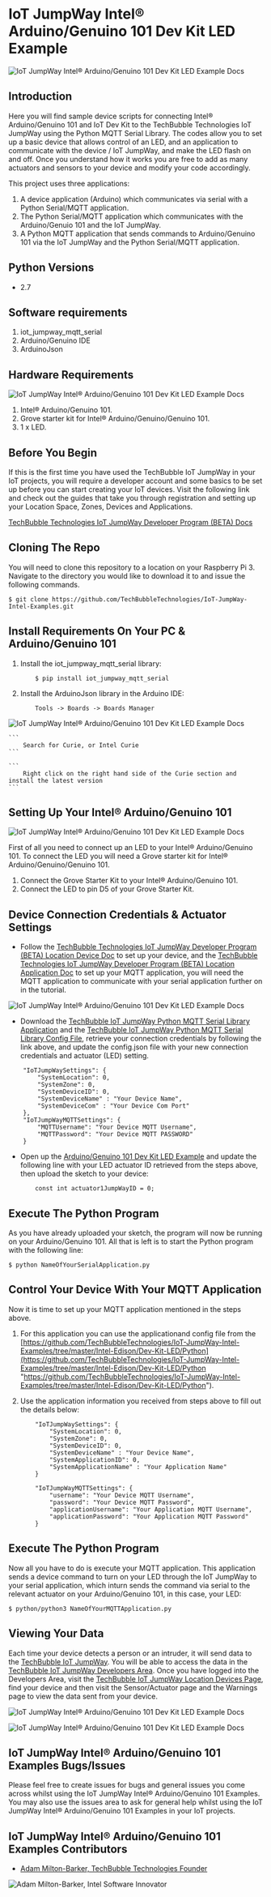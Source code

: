 # IoT JumpWay Intel® Arduino/Genuino 101 Dev Kit LED Example

![IoT JumpWay Intel® Arduino/Genuino 101 Dev Kit LED Example Docs](../../images/main/IoT-Jumpway.jpg)  

## Introduction

Here you will find sample device scripts for connecting Intel® Arduino/Genuino 101 and IoT Dev Kit to the TechBubble Technologies IoT JumpWay using the Python MQTT Serial Library. The codes allow you to set up a basic device that allows control of an LED, and an application to communicate with the device / IoT JumpWay, and make the LED flash on and off. Once you understand how it works you are free to add as many actuators and sensors to your device and modify your code accordingly.

This project uses three applications:

1. A device application (Arduino) which communicates via serial with a Python Serial/MQTT application.
2. The Python Serial/MQTT application which communicates with the Arduino/Genuio 101 and the IoT JumpWay.
3. A Python MQTT application that sends commands to Arduino/Genuino 101 via the IoT JumpWay and the Python Serial/MQTT application.

## Python Versions

- 2.7

## Software requirements

1. iot_jumpway_mqtt_serial
2. Arduino/Genuino IDE
2. ArduinoJson

## Hardware Requirements

![IoT JumpWay Intel® Arduino/Genuino 101 Dev Kit LED Example Docs](../../images/Dev-Kit-LED/Arduino-101-Hardware.jpg)

1. Intel® Arduino/Genuino 101.
2. Grove starter kit for Intel® Arduino/Genuino/Genuino 101.
3. 1 x LED.

## Before You Begin

If this is the first time you have used the TechBubble IoT JumpWay in your IoT projects, you will require a developer account and some basics to be set up before you can start creating your IoT devices. Visit the following link and check out the guides that take you through registration and setting up your Location Space, Zones, Devices and Applications.

[TechBubble Technologies IoT JumpWay Developer Program (BETA) Docs](https://github.com/TechBubbleTechnologies/IoT-JumpWay-Docs/ "TechBubble Technologies IoT JumpWay Developer Program (BETA) Docs")

## Cloning The Repo

You will need to clone this repository to a location on your Raspberry Pi 3. Navigate to the directory you would like to download it to and issue the following commands.

    $ git clone https://github.com/TechBubbleTechnologies/IoT-JumpWay-Intel-Examples.git

## Install Requirements On Your PC & Arduino/Genuino 101

1. Install the iot_jumpway_mqtt_serial library:

    ```
        $ pip install iot_jumpway_mqtt_serial
    ```

2. Install the ArduinoJson library in the Arduino IDE:

    ```
        Tools -> Boards -> Boards Manager
    ```

![IoT JumpWay Intel® Arduino/Genuino 101 Dev Kit LED Example Docs](../../images/Docs/Curie.jpg)

    ```
        Search for Curie, or Intel Curie
    ```

    ```
        Right click on the right hand side of the Curie section and install the latest version
    ```


## Setting Up Your Intel® Arduino/Genuino 101

![IoT JumpWay Intel® Arduino/Genuino 101 Dev Kit LED Example Docs](../../images/Dev-Kit-LED/Arduino-101-Setup.jpg)

First of all you need to connect up an LED to your Intel® Arduino/Genuino 101. To connect the LED you will need a Grove starter kit for Intel® Arduino/Genuino/Genuino 101. 

1. Connect the Grove Starter Kit to your Intel® Arduino/Genuino 101.
2. Connect the LED to pin D5 of your Grove Starter Kit.

## Device Connection Credentials & Actuator Settings

- Follow the [TechBubble Technologies IoT JumpWay Developer Program (BETA) Location Device Doc](https://github.com/TechBubbleTechnologies/IoT-JumpWay-Docs/blob/master/4-Location-Devices.md "TechBubble Technologies IoT JumpWay Developer Program (BETA) Location Device Doc") to set up your device, and the [TechBubble Technologies IoT JumpWay Developer Program (BETA) Location Application Doc](https://github.com/TechBubbleTechnologies/IoT-JumpWay-Docs/blob/master/5-Location-Applications.md "TechBubble Technologies IoT JumpWay Developer Program (BETA) Location Application Doc") to set up your MQTT application, you will need the MQTT application to communicate with your serial application further on in the tutorial. 

![IoT JumpWay  Intel® Arduino/Genuino 101 Dev Kit LED Example Docs](../../images/Dev-Kit-LED/Device-Creation.png)  

- Download the [TechBubble IoT JumpWay Python MQTT Serial Library Application](https://github.com/TechBubbleTechnologies/IoT-JumpWay-Python-MQTT-Serial-Client/blob/master/application.py "TechBubble IoT JumpWay Python MQTT Serial Library Application") and the [TechBubble IoT JumpWay Python MQTT Serial Library Config File](https://github.com/TechBubbleTechnologies/IoT-JumpWay-Python-MQTT-Serial-Client/blob/master/config.json "TechBubble IoT JumpWay Python MQTT Serial Library Config File"), retrieve your connection credentials by following the link above, and update the config.json file with your new connection  credentials and actuator (LED) setting.

```
	"IoTJumpWaySettings": {
        "SystemLocation": 0,
        "SystemZone": 0,
        "SystemDeviceID": 0,
        "SystemDeviceName" : "Your Device Name",
        "SystemDeviceCom" : "Your Device Com Port"
    },
	"IoTJumpWayMQTTSettings": {
        "MQTTUsername": "Your Device MQTT Username",
        "MQTTPassword": "Your Device MQTT PASSWORD"
    }
```

- Open up the [Arduino/Genuino 101 Dev Kit LED Example](https://github.com/TechBubbleTechnologies/IoT-JumpWay-Intel-Examples/blob/master/Intel-Arduino-101/Dev-Kit-LED/Dev-Kit-LED.ino "Arduino/Genuino 101 Dev Kit LED Example") and update the following line with your LED actuator ID retrieved from the steps above, then upload the sketch to your device:

    ```
        const int actuator1JumpWayID = 0;
    ```

## Execute The Python Program

As you have already uploaded your sketch, the program will now be running on your Arduino/Genuino 101. All that is left is to start the Python program with the following line:

    $ python NameOfYourSerialApplication.py 

## Control Your Device With Your MQTT Application

Now it is time to set up your MQTT application mentioned in the steps above.

1. For this application you can use the applicationand config file from the [https://github.com/TechBubbleTechnologies/IoT-JumpWay-Intel-Examples/tree/master/Intel-Edison/Dev-Kit-LED/Python](https://github.com/TechBubbleTechnologies/IoT-JumpWay-Intel-Examples/tree/master/Intel-Edison/Dev-Kit-LED/Python "https://github.com/TechBubbleTechnologies/IoT-JumpWay-Intel-Examples/tree/master/Intel-Edison/Dev-Kit-LED/Python").

2. Use the application information you received from steps above to fill out the details below:

    ```
        "IoTJumpWaySettings": {
            "SystemLocation": 0,
            "SystemZone": 0,
            "SystemDeviceID": 0,
            "SystemDeviceName" : "Your Device Name",
            "SystemApplicationID": 0,
            "SystemApplicationName" : "Your Application Name"
        }
    ```

    ```
        "IoTJumpWayMQTTSettings": {
            "username": "Your Device MQTT Username",
            "password": "Your Device MQTT Password",
            "applicationUsername": "Your Application MQTT Username",
            "applicationPassword": "Your Application MQTT Password"
        }
    ```

## Execute The Python Program

Now all you have to do is execute your MQTT application. This application sends a device command to turn on your LED through the IoT JumpWay to your serial application, which inturn sends the command via serial to the relevant actuator on your Arduino/Genuino 101, in this case, your LED:

    $ python/python3 NameOfYourMQTTApplication.py

## Viewing Your Data  

Each time your device detects a person or an intruder, it will send data to the [TechBubble IoT JumpWay](https://iot.techbubbletechnologies.com/ "TechBubble IoT JumpWay"). You will be able to access the data in the [TechBubble IoT JumpWay Developers Area](https://iot.techbubbletechnologies.com/developers/dashboard/ "TechBubble IoT JumpWay Developers Area"). Once you have logged into the Developers Area, visit the [TechBubble IoT JumpWay Location Devices Page](https://iot.techbubbletechnologies.com/developers/location-devices "Location Devices page"), find your device and then visit the Sensor/Actuator page and the Warnings page to view the data sent from your device.

![IoT JumpWay  Intel® Arduino/Genuino 101 Dev Kit LED Example Docs](../../images/Dev-Kit-LED/SensorData.png)

![IoT JumpWay  Intel® Arduino/Genuino 101 Dev Kit LED Example Docs](../../images/Dev-Kit-LED/WarningData.png)

## IoT JumpWay Intel® Arduino/Genuino 101 Examples Bugs/Issues

Please feel free to create issues for bugs and general issues you come across whilst using the IoT JumpWay Intel® Arduino/Genuino 101 Examples. You may also use the issues area to ask for general help whilst using the IoT JumpWay Intel® Arduino/Genuino 101 Examples in your IoT projects.

## IoT JumpWay Intel® Arduino/Genuino 101 Examples Contributors

- [Adam Milton-Barker, TechBubble Technologies Founder](https://github.com/AdamMiltonBarker "Adam Milton-Barker, TechBubble Technologies Founder")

![Adam Milton-Barker,  Intel Software Innovator](../../images/main/Intel-Software-Innovator.jpg)  
